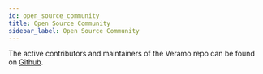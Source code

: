```yaml
---
id: open_source_community
title: Open Source Community
sidebar_label: Open Source Community
---
```


The active contributors and maintainers of the Veramo repo can be found on [Github](https://github.com/uport-project/veramo/graphs/contributors).